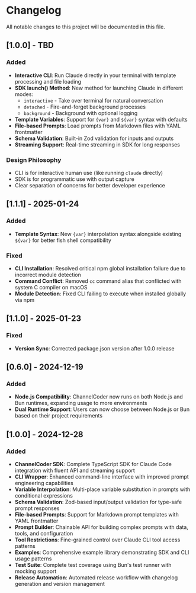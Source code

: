 # Changelog

All notable changes to this project will be documented in this file.

## [1.0.0] - TBD

### Added
- **Interactive CLI**: Run Claude directly in your terminal with template processing and file loading
- **SDK launch() Method**: New method for launching Claude in different modes:
  - `interactive` - Take over terminal for natural conversation
  - `detached` - Fire-and-forget background processes  
  - `background` - Background with optional logging
- **Template Variables**: Support for `{var}` and `${var}` syntax with defaults
- **File-based Prompts**: Load prompts from Markdown files with YAML frontmatter
- **Schema Validation**: Built-in Zod validation for inputs and outputs
- **Streaming Support**: Real-time streaming in SDK for long responses

### Design Philosophy
- CLI is for interactive human use (like running `claude` directly)
- SDK is for programmatic use with output capture
- Clear separation of concerns for better developer experience

## [1.1.1] - 2025-01-24

### Added
- **Template Syntax**: New `{var}` interpolation syntax alongside existing `${var}` for better fish shell compatibility

### Fixed
- **CLI Installation**: Resolved critical npm global installation failure due to incorrect module detection
- **Command Conflict**: Removed `cc` command alias that conflicted with system C compiler on macOS
- **Module Detection**: Fixed CLI failing to execute when installed globally via npm

## [1.1.0] - 2025-01-23

### Fixed
- **Version Sync**: Corrected package.json version after 1.0.0 release

## [0.6.0] - 2024-12-19

### Added
- **Node.js Compatibility**: ChannelCoder now runs on both Node.js and Bun runtimes, expanding usage to more environments
- **Dual Runtime Support**: Users can now choose between Node.js or Bun based on their project requirements

## [1.0.0] - 2024-12-28

### Added
- **ChannelCoder SDK**: Complete TypeScript SDK for Claude Code integration with fluent API and streaming support
- **CLI Wrapper**: Enhanced command-line interface with improved prompt engineering capabilities  
- **Variable Interpolation**: Multi-place variable substitution in prompts with conditional expressions
- **Schema Validation**: Zod-based input/output validation for type-safe prompt responses
- **File-based Prompts**: Support for Markdown prompt templates with YAML frontmatter
- **Prompt Builder**: Chainable API for building complex prompts with data, tools, and configuration
- **Tool Restrictions**: Fine-grained control over Claude CLI tool access patterns
- **Examples**: Comprehensive example library demonstrating SDK and CLI usage patterns
- **Test Suite**: Complete test coverage using Bun's test runner with mocking support
- **Release Automation**: Automated release workflow with changelog generation and version management